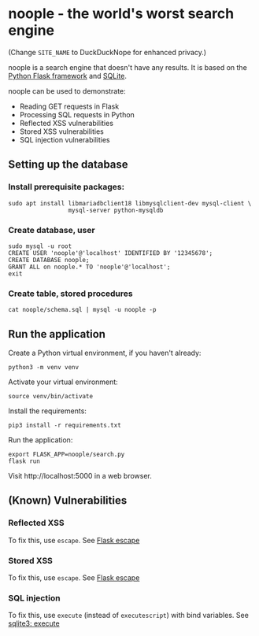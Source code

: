 # noople - the world's worst search engine

(Change `SITE_NAME` to DuckDuckNope for enhanced privacy.)

noople is a search engine that doesn't have any results. It is based on the [Python Flask framework](https://flask.palletsprojects.com/en/1.1.x/) and [SQLite](https://www.sqlite.org/index.html).

noople can be used to demonstrate:

* Reading GET requests in Flask
* Processing SQL requests in Python
* Reflected XSS vulnerabilities
* Stored XSS vulnerabilities
* SQL injection vulnerabilities

## Setting up the database

### Install prerequisite packages:

    sudo apt install libmariadbclient18 libmysqlclient-dev mysql-client \
                     mysql-server python-mysqldb

### Create database, user

    sudo mysql -u root
    CREATE USER 'noople'@'localhost' IDENTIFIED BY '12345678';
    CREATE DATABASE noople;
    GRANT ALL on noople.* TO 'noople'@'localhost';
    exit

### Create table, stored procedures

    cat noople/schema.sql | mysql -u noople -p

## Run the application

Create a Python virtual environment, if you haven't already:

    python3 -m venv venv

Activate your virtual environment:

    source venv/bin/activate

Install the requirements:

    pip3 install -r requirements.txt

Run the application:

    export FLASK_APP=noople/search.py
    flask run

Visit http://localhost:5000 in a web browser.

## (Known) Vulnerabilities

### Reflected XSS

To fix this, use `escape`. See [Flask escape](https://flask.palletsprojects.com/en/1.1.x/api/#flask.escape)

### Stored XSS

To fix this, use `escape`. See [Flask escape](https://flask.palletsprojects.com/en/1.1.x/api/#flask.escape)

### SQL injection

To fix this, use `execute` (instead of `executescript`) with bind variables. See [sqlite3: execute](https://docs.python.org/3/library/sqlite3.html#sqlite3.Cursor.execute)
